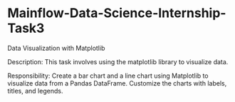 # Mainflow-Data-Science-Internship-Task3

Data Visualization with Matplotlib

Description: This task involves using the matplotlib library to visualize data. 

Responsibility: Create a bar chart and a line chart using Matplotlib to visualize data from a Pandas DataFrame. Customize the charts with labels, titles, and legends.
